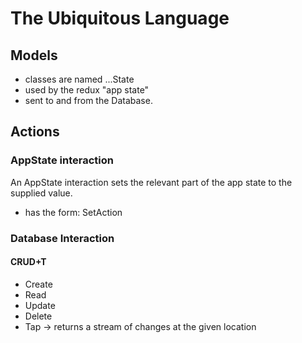 # The Ubiquitous Language

## Models

- classes are named ...State
- used by the redux "app state"
- sent to and from the Database.

## Actions

### AppState interaction

An AppState interaction sets the relevant part of the app state to the supplied value.

- has the form: Set<SomeState>Action

### Database Interaction

#### CRUD+T

- Create
- Read
- Update
- Delete
- Tap → returns a stream of changes at the given location
